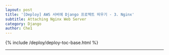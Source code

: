 ```yaml
---
layout: post
title: '[Deploy] AWS 서버에 Django 프로젝트 띄우기 - 3. Nginx'
subtitle: Attaching Nginx Web Server
category: Django
author: Che1
---
```


{% include /deploy/deploy-toc-base.html %}

- - -

